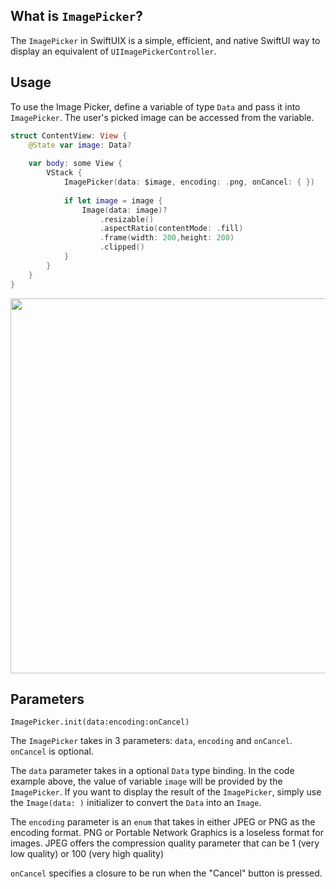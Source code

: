 ##  What is `ImagePicker`?

The `ImagePicker` in SwiftUIX is a simple, efficient, and native SwiftUI way to display an equivalent of `UIImagePickerController`.

## Usage

To use the Image Picker, define a variable of type `Data` and pass it into `ImagePicker`. The user's picked image can be accessed from the variable.

```swift
struct ContentView: View {
    @State var image: Data?
    
    var body: some View {
        VStack {
            ImagePicker(data: $image, encoding: .png, onCancel: { })
            
            if let image = image {
                Image(data: image)?
                    .resizable()
                    .aspectRatio(contentMode: .fill)
                    .frame(width: 200,height: 200)
                    .clipped()
            }
        }
    }
}
```

<p align="center">
<Image src="https://i.imgur.com/1rhpwsl.png" height=600> 
	</p>

## Parameters

`ImagePicker.init(data:encoding:onCancel)`

The `ImagePicker` takes in 3 parameters: `data`, `encoding` and `onCancel`. `onCancel` is optional.

The `data` parameter takes in a optional `Data` type binding. In the code example above, the value of variable `image` will be provided by the `ImagePicker`. If you want to display the result of the `ImagePicker`, simply use the `Image(data: )` initializer to convert the `Data` into an `Image`. 

The `encoding` parameter is an `enum` that takes in either JPEG or PNG as the encoding format. PNG or Portable Network Graphics is a loseless format for images. JPEG offers the compression quality parameter that can be 1 (very low quality) or 100 (very high quality)

`onCancel` specifies a closure to be run when the "Cancel" button is pressed. 